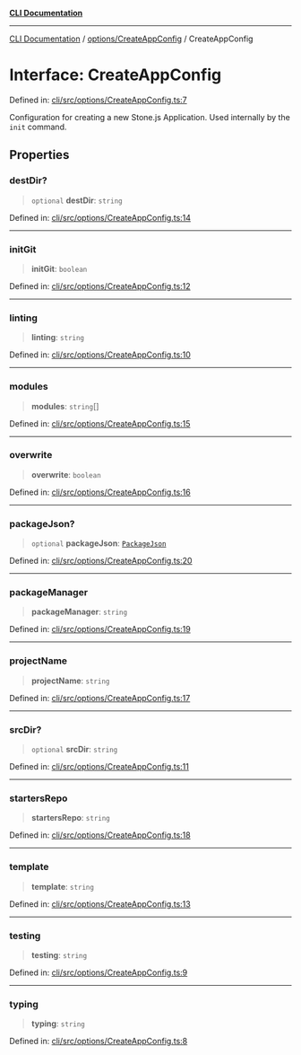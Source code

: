 [**CLI Documentation**](../../../README.md)

***

[CLI Documentation](../../../README.md) / [options/CreateAppConfig](../README.md) / CreateAppConfig

# Interface: CreateAppConfig

Defined in: [cli/src/options/CreateAppConfig.ts:7](https://github.com/stonemjs/cli/blob/c980e34c3e365606f5472998f0ccb119c79896c3/src/options/CreateAppConfig.ts#L7)

Configuration for creating a new Stone.js Application.
Used internally by the `init` command.

## Properties

### destDir?

> `optional` **destDir**: `string`

Defined in: [cli/src/options/CreateAppConfig.ts:14](https://github.com/stonemjs/cli/blob/c980e34c3e365606f5472998f0ccb119c79896c3/src/options/CreateAppConfig.ts#L14)

***

### initGit

> **initGit**: `boolean`

Defined in: [cli/src/options/CreateAppConfig.ts:12](https://github.com/stonemjs/cli/blob/c980e34c3e365606f5472998f0ccb119c79896c3/src/options/CreateAppConfig.ts#L12)

***

### linting

> **linting**: `string`

Defined in: [cli/src/options/CreateAppConfig.ts:10](https://github.com/stonemjs/cli/blob/c980e34c3e365606f5472998f0ccb119c79896c3/src/options/CreateAppConfig.ts#L10)

***

### modules

> **modules**: `string`[]

Defined in: [cli/src/options/CreateAppConfig.ts:15](https://github.com/stonemjs/cli/blob/c980e34c3e365606f5472998f0ccb119c79896c3/src/options/CreateAppConfig.ts#L15)

***

### overwrite

> **overwrite**: `boolean`

Defined in: [cli/src/options/CreateAppConfig.ts:16](https://github.com/stonemjs/cli/blob/c980e34c3e365606f5472998f0ccb119c79896c3/src/options/CreateAppConfig.ts#L16)

***

### packageJson?

> `optional` **packageJson**: [`PackageJson`](../../../declarations/interfaces/PackageJson.md)

Defined in: [cli/src/options/CreateAppConfig.ts:20](https://github.com/stonemjs/cli/blob/c980e34c3e365606f5472998f0ccb119c79896c3/src/options/CreateAppConfig.ts#L20)

***

### packageManager

> **packageManager**: `string`

Defined in: [cli/src/options/CreateAppConfig.ts:19](https://github.com/stonemjs/cli/blob/c980e34c3e365606f5472998f0ccb119c79896c3/src/options/CreateAppConfig.ts#L19)

***

### projectName

> **projectName**: `string`

Defined in: [cli/src/options/CreateAppConfig.ts:17](https://github.com/stonemjs/cli/blob/c980e34c3e365606f5472998f0ccb119c79896c3/src/options/CreateAppConfig.ts#L17)

***

### srcDir?

> `optional` **srcDir**: `string`

Defined in: [cli/src/options/CreateAppConfig.ts:11](https://github.com/stonemjs/cli/blob/c980e34c3e365606f5472998f0ccb119c79896c3/src/options/CreateAppConfig.ts#L11)

***

### startersRepo

> **startersRepo**: `string`

Defined in: [cli/src/options/CreateAppConfig.ts:18](https://github.com/stonemjs/cli/blob/c980e34c3e365606f5472998f0ccb119c79896c3/src/options/CreateAppConfig.ts#L18)

***

### template

> **template**: `string`

Defined in: [cli/src/options/CreateAppConfig.ts:13](https://github.com/stonemjs/cli/blob/c980e34c3e365606f5472998f0ccb119c79896c3/src/options/CreateAppConfig.ts#L13)

***

### testing

> **testing**: `string`

Defined in: [cli/src/options/CreateAppConfig.ts:9](https://github.com/stonemjs/cli/blob/c980e34c3e365606f5472998f0ccb119c79896c3/src/options/CreateAppConfig.ts#L9)

***

### typing

> **typing**: `string`

Defined in: [cli/src/options/CreateAppConfig.ts:8](https://github.com/stonemjs/cli/blob/c980e34c3e365606f5472998f0ccb119c79896c3/src/options/CreateAppConfig.ts#L8)
